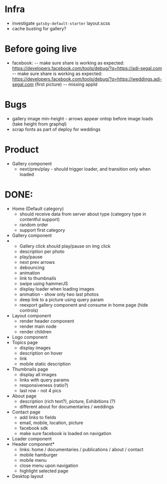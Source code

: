 # Infra

- investigate `gatsby-default-starter` layout.scss
- cache busting for gallery?

# Before going live

- facebook:
  -- make sure share is working as expected: https://developers.facebook.com/tools/debug/?q=https://adi-segal.com
  -- make sure share is working as expected: https://developers.facebook.com/tools/debug/?q=https://weddings.adi-segal.com (first picture)
  -- missing appId

# Bugs

- gallery image min-height - arrows appear ontop before image loads (take height from graphql)
- scrap fonts as part of deploy for weddings

# Product

- Gallery component
  - next/prev/play - should trigger loader, and transition only when loaded

# DONE:

- Home (Default category)
  - should receive data from server about type (category type in contentful support)
  - random order
  - support first category
- Gallery component
- - Gallery click should play/pause on img click
  - description per photo
  - play/pause
  - next prev arrows
  - debouncing
  - animation
  - link to thumbnails
  - swipe using hammerJS
  - display loader when loading images
  - animation - show only two last photos
  - deep link to a picture using query param
  - reexport gallery component and consume in home page (hide controls)
- Layout component
  - render header component
  - render main node
  - render children
- Logo component
- Topics page
  - display images
  - description on hover
  - link
  - mobile static description
- Thumbnails page
  - display all images
  - links with query params
  - responsiveness (ratio?)
  - last row - not 4 pics
- About page
  - description (rich text?), picture, Exhibitions (?)
  - different about for documentaries / weddings
- Contact page
  - add links to fields
  - email, mobile, location, picture
  - facebook sdk
  - make sure facebook is loaded on navigation
- Loader component
- Header component\*
  - links: home / documentaries / publications / about / contact
  - mobile hamburger
  - mobile menu
  - close menu upon navigation
  - highlight selected page
- Desktop layout
